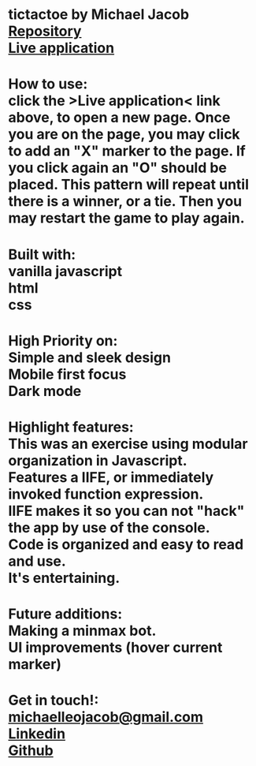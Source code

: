 # tictactoe by Michael Jacob<br><a href="https://github.com/Michaelleojacob/tictactoe" target="_blank">Repository</a> <br><a href="https://michaelleojacob.github.io/tictactoe/" target="_blank">Live application</a>

# How to use:<br>click the >Live application< link above, to open a new page. Once you are on the page, you may click to add an "X" marker to the page. If you click again an "O" should be placed. This pattern will repeat until there is a winner, or a tie. Then you may restart the game to play again.

# Built with:<br> vanilla javascript<br>html<br>css

# High Priority on:<br>Simple and sleek design<br>Mobile first focus<br>Dark mode

# Highlight features:<br>This was an exercise using modular organization in Javascript.<br>Features a IIFE, or immediately invoked function expression.<br>IIFE makes it so you can not "hack" the app by use of the console.<br>Code is organized and easy to read and use.<br>It's entertaining.

# Future additions:<br>Making a minmax bot.<br>UI improvements (hover current marker)

# Get in touch!:<br> michaelleojacob@gmail.com<br><a href="https://www.linkedin.com/public-profile/in/michael-leo-jacob" target="_blank">Linkedin</a><br><a href="https://https://github.com/Michaelleojacob" target="_blank">Github</a>
